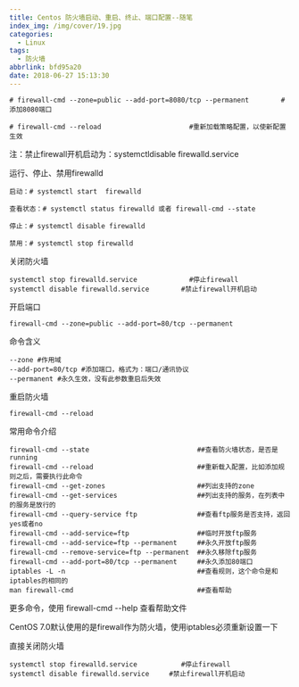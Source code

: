 ```yaml
---
title: Centos 防火墙启动、重启、终止、端口配置--随笔
index_img: /img/cover/19.jpg
categories:
  - Linux
tags:
  - 防火墙
abbrlink: bfd95a20
date: 2018-06-27 15:13:30
---
```

```
# firewall-cmd --zone=public --add-port=8080/tcp --permanent        #添加8080端口

# firewall-cmd --reload                      #重新加载策略配置，以使新配置生效
```
注：禁止firewall开机启动为：systemctldisable firewalld.service

运行、停止、禁用firewalld

    启动：# systemctl start  firewalld

    查看状态：# systemctl status firewalld 或者 firewall-cmd --state

    停止：# systemctl disable firewalld

    禁用：# systemctl stop firewalld

关闭防火墙
    
    systemctl stop firewalld.service             #停止firewall
    systemctl disable firewalld.service        #禁止firewall开机启动

开启端口
    
    firewall-cmd --zone=public --add-port=80/tcp --permanent

命令含义

    --zone #作用域
    --add-port=80/tcp #添加端口，格式为：端口/通讯协议
    --permanent #永久生效，没有此参数重启后失效

重启防火墙

    firewall-cmd --reload

常用命令介绍

    firewall-cmd --state                           ##查看防火墙状态，是否是running
    firewall-cmd --reload                          ##重新载入配置，比如添加规则之后，需要执行此命令
    firewall-cmd --get-zones                       ##列出支持的zone
    firewall-cmd --get-services                    ##列出支持的服务，在列表中的服务是放行的
    firewall-cmd --query-service ftp               ##查看ftp服务是否支持，返回yes或者no
    firewall-cmd --add-service=ftp                 ##临时开放ftp服务
    firewall-cmd --add-service=ftp --permanent     ##永久开放ftp服务
    firewall-cmd --remove-service=ftp --permanent  ##永久移除ftp服务
    firewall-cmd --add-port=80/tcp --permanent     ##永久添加80端口
    iptables -L -n                                 ##查看规则，这个命令是和iptables的相同的
    man firewall-cmd                               ##查看帮助

更多命令，使用  firewall-cmd --help 查看帮助文件

CentOS 7.0默认使用的是firewall作为防火墙，使用iptables必须重新设置一下

直接关闭防火墙

    systemctl stop firewalld.service           #停止firewall
    systemctl disable firewalld.service     #禁止firewall开机启动